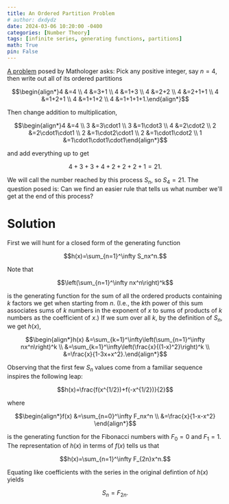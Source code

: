 ```yaml
---
title: An Ordered Partition Problem
# author: dxdydz
date: 2024-03-06 10:20:00 -0400
categories: [Number Theory]
tags: [infinite series, generating functions, partitions]
math: True
pin: False
---
```


[A problem](https://youtu.be/iJ8pnCO0nTY?t=2943) posed by Mathologer asks: Pick any positive integer, say $n=4$, then write out all of its ordered partitions

$$\begin{align*}4 &=4 \\ 4 &=3+1 \\ 4 &=1+3 \\ 4 &=2+2 \\ 4 &=2+1+1 \\ 4 &=1+2+1 \\ 4 &=1+1+2 \\ 4 &=1+1+1+1.\end{align*}$$

Then change addition to multiplication,

$$\begin{align*}4 &=4 \\ 3 &=3\cdot1 \\ 3 &=1\cdot3 \\ 4 &=2\cdot2 \\ 2 &=2\cdot1\cdot1 \\ 2 &=1\cdot2\cdot1 \\ 2 &=1\cdot1\cdot2 \\ 1 &=1\cdot1\cdot1\cdot1\end{align*}$$

and add everything up to get

$$4+3+3+4+2+2+2+1=21.$$

We will call the number reached by this process $S_n$, so $S_4=21.$ The question posed is: Can we find an easier rule that tells us what number we'll get at the end of this process?

# Solution

First we will hunt for a closed form of the generating function

$$h(x)=\sum_{n=1}^\infty S_nx^n.$$

Note that

$$\left(\sum_{n=1}^\infty nx^n\right)^k$$

is the generating function for the sum of all the ordered products containing $k$ factors we get when starting from $n$. (I.e., the $k\text{th}$ power of this sum associates sums of $k$ numbers in the exponent of $x$ to sums of products of $k$ numbers as the coefficient of $x$.) If we sum over all $k$, by the definition of $S_n$, we get $h(x)$,

$$\begin{align*}h(x) &=\sum_{k=1}^\infty\left(\sum_{n=1}^\infty nx^n\right)^k \\  &=\sum_{k=1}^\infty\left(\frac{x}{(1-x)^2}\right)^k \\  &=\frac{x}{1-3x+x^2}.\end{align*}$$

Observing that the first few $S_n$ values come from a familiar sequence inspires the following leap:

$$h(x)=\frac{f(x^{1/2})+f(-x^{1/2})}{2}$$

where

$$\begin{align*}f(x) &=\sum_{n=0}^\infty F_nx^n \\  &=\frac{x}{1-x-x^2} \end{align*}$$

is the generating function for the Fibonacci numbers with $F_0=0$ and $F_1=1$. The representation of $h(x)$ in terms of $f(x)$ tells us that

$$h(x)=\sum_{n=1}^\infty F_{2n}x^n.$$

Equating like coefficients with the series in the original defintion of $h(x)$ yields

$$S_n=F_{2n}.$$